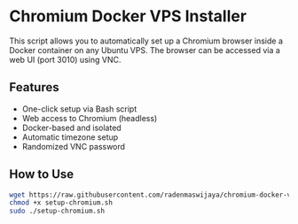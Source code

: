 # Chromium Docker VPS Installer

This script allows you to automatically set up a Chromium browser inside a Docker container on any Ubuntu VPS. The browser can be accessed via a web UI (port 3010) using VNC.
## Features
- One-click setup via Bash script
- Web access to Chromium (headless)
- Docker-based and isolated
- Automatic timezone setup
- Randomized VNC password

## How to Use

```bash
wget https://raw.githubusercontent.com/radenmaswijaya/chromium-docker-vps/main/setup-chromium.sh
chmod +x setup-chromium.sh
sudo ./setup-chromium.sh

